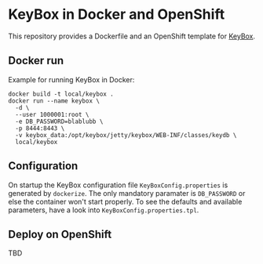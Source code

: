 # KeyBox in Docker and OpenShift

This repository provides a Dockerfile and an OpenShift template
for [KeyBox](https://github.com/skavanagh/KeyBox).

## Docker run

Example for running KeyBox in Docker:

```
docker build -t local/keybox .
docker run --name keybox \
  -d \
  --user 1000001:root \
  -e DB_PASSWORD=blablubb \
  -p 8444:8443 \
  -v keybox_data:/opt/keybox/jetty/keybox/WEB-INF/classes/keydb \
  local/keybox
```

## Configuration

On startup the KeyBox configuration file `KeyBoxConfig.properties` is
generated by `dockerize`. The only mandatory paramater is
`DB_PASSWORD` or else the container won't start properly.
To see the defaults and available parameters, have a look into
`KeyBoxConfig.properties.tpl`.

## Deploy on OpenShift

TBD
